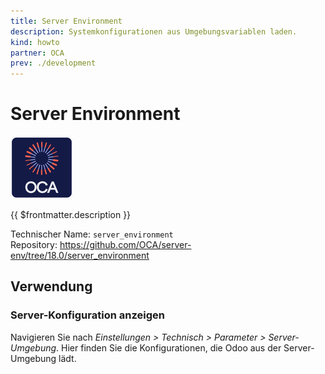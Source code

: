```yaml
---
title: Server Environment
description: Systemkonfigurationen aus Umgebungsvariablen laden.
kind: howto
partner: OCA
prev: ./development
---
```

# Server Environment
![icon_oca_app](attachments/icon_oca_app.png)

{{ $frontmatter.description }}

Technischer Name: `server_environment`\
Repository: <https://github.com/OCA/server-env/tree/18.0/server_environment>

## Verwendung

### Server-Konfiguration anzeigen

Navigieren Sie nach *Einstellungen > Technisch > Parameter > Server-Umgebung*. Hier finden Sie die Konfigurationen, die Odoo aus der Server-Umgebung lädt.
